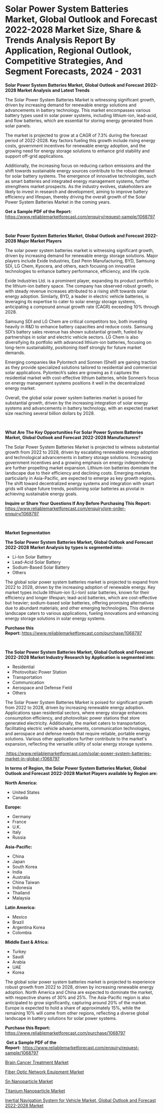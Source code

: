 <p><h1>Solar Power System Batteries Market, Global Outlook and Forecast 2022-2028 Market Size, Share & Trends Analysis Report By Application, Regional Outlook, Competitive Strategies, And Segment Forecasts, 2024 - 2031</h1></p><p><strong>Solar Power System Batteries Market, Global Outlook and Forecast 2022-2028 Market Analysis and Latest Trends</strong></p>
<p><p>The Solar Power System Batteries Market is witnessing significant growth, driven by increasing demand for renewable energy solutions and advancements in battery technology. This market encompasses various battery types used in solar power systems, including lithium-ion, lead-acid, and flow batteries, which are essential for storing energy generated from solar panels. </p><p>The market is projected to grow at a CAGR of 7.3% during the forecast period of 2022-2028. Key factors fueling this growth include rising energy costs, government incentives for renewable energy adoption, and the growing need for energy storage solutions to enhance grid stability and support off-grid applications. </p><p>Additionally, the increasing focus on reducing carbon emissions and the shift towards sustainable energy sources contribute to the robust demand for solar battery systems. The emergence of innovative technologies, such as smart batteries and integrated energy management systems, further strengthens market prospects. As the industry evolves, stakeholders are likely to invest in research and development, aiming to improve battery efficiency and lifespan, thereby driving the overall growth of the Solar Power System Batteries Market in the coming years.</p></p>
<p><strong>Get a Sample PDF of the Report:&nbsp;</strong> <a href="https://www.reliablemarketforecast.com/enquiry/request-sample/1068797">https://www.reliablemarketforecast.com/enquiry/request-sample/1068797</a></p>
<p>&nbsp;</p>
<p><strong>Solar Power System Batteries Market, Global Outlook and Forecast 2022-2028 Major Market Players</strong></p>
<p><p>The solar power system batteries market is witnessing significant growth, driven by increasing demand for renewable energy storage solutions. Major players include Exide Industries, East Penn Manufacturing, BYD, Samsung SDI, LG Chem, Kyocera, and others, each focusing on innovative technologies to enhance battery performance, efficiency, and life cycle.</p><p>Exide Industries Ltd. is a prominent player, expanding its product portfolio in the lithium-ion battery space. The company has observed robust growth, with steady revenue increases attributed to a rising shift towards solar energy adoption. Similarly, BYD, a leader in electric vehicle batteries, is leveraging its expertise to cater to solar energy storage systems, anticipating a compound annual growth rate (CAGR) exceeding 10% through 2028.</p><p>Samsung SDI and LG Chem are critical competitors too, both investing heavily in R&D to enhance battery capacities and reduce costs. Samsung SDI’s battery sales revenue has shown substantial growth, fueled by partnerships in solar and electric vehicle sectors. LG Chem is also diversifying its portfolio with advanced lithium-ion batteries, focusing on long-term sustainability, positioning itself strongly for future market demands.</p><p>Emerging companies like Pylontech and Sonnen (Shell) are gaining traction as they provide specialized solutions tailored to residential and commercial solar applications. Pylontech’s sales are growing as it captures the residential market with cost-effective lithium batteries, while Sonnen’s focus on energy management systems positions it well in the decentralized energy market.</p><p>Overall, the global solar power system batteries market is poised for substantial growth, driven by the increasing integration of solar energy systems and advancements in battery technology, with an expected market size reaching several billion dollars by 2028.</p></p>
<p>&nbsp;</p>
<p><strong>What Are The Key Opportunities For Solar Power System Batteries Market, Global Outlook and Forecast 2022-2028 Manufacturers?</strong></p>
<p><p>The Solar Power System Batteries Market is projected to witness substantial growth from 2022 to 2028, driven by escalating renewable energy adoption and technological advancements in battery storage solutions. Increasing government incentives and a growing emphasis on energy independence are further propelling market expansion. Lithium-ion batteries dominate the landscape due to their efficiency and declining costs. Emerging markets, particularly in Asia-Pacific, are expected to emerge as key growth regions. The shift toward decentralized energy systems and integration with smart grids will shape future trends, positioning solar batteries as pivotal in achieving sustainable energy goals.</p></p>
<p><strong>Inquire or Share Your Questions If Any Before Purchasing This Report:</strong> <a href="https://www.reliablemarketforecast.com/enquiry/pre-order-enquiry/1068797">https://www.reliablemarketforecast.com/enquiry/pre-order-enquiry/1068797</a></p>
<p>&nbsp;</p>
<p><strong>Market Segmentation</strong></p>
<p><strong>The Solar Power System Batteries Market, Global Outlook and Forecast 2022-2028 Market Analysis by types is segmented into:</strong></p>
<p><ul><li>Li-Ion Solar Battery</li><li>Lead-Acid Solar Battery</li><li>Sodium-Based Solar Battery</li><li>Others</li></ul></p>
<p><p>The global solar power system batteries market is projected to expand from 2022 to 2028, driven by the increasing adoption of renewable energy. Key market types include lithium-ion (Li-Ion) solar batteries, known for their efficiency and longer lifespan; lead-acid batteries, which are cost-effective but heavier; sodium-based solar batteries, offering promising alternatives due to abundant materials; and other emerging technologies. This diverse landscape caters to various applications, fueling innovations and enhancing energy storage solutions in solar energy systems.</p></p>
<p><strong>Purchase this Report:&nbsp;</strong><a href="https://www.reliablemarketforecast.com/purchase/1068797">https://www.reliablemarketforecast.com/purchase/1068797</a></p>
<p>&nbsp;</p>
<p><strong>The Solar Power System Batteries Market, Global Outlook and Forecast 2022-2028 Market Industry Research by Application is segmented into:</strong></p>
<p><ul><li>Residential</li><li>Photovoltaic Power Station</li><li>Transportation</li><li>Communication</li><li>Aerospace and Defense Field</li><li>Others</li></ul></p>
<p><p>The Solar Power System Batteries Market is poised for significant growth from 2022 to 2028, driven by increasing renewable energy adoption. Applications span residential sectors, where energy storage enhances consumption efficiency, and photovoltaic power stations that store generated electricity. Additionally, the market caters to transportation, facilitating electric vehicle advancements, communication technologies, and aerospace and defense needs that require reliable, portable energy solutions. Various other applications further contribute to the market's expansion, reflecting the versatile utility of solar energy storage systems.</p></p>
<p><a href="https://www.reliablemarketforecast.com/solar-power-system-batteries-market-in-global-r1068797">&nbsp;https://www.reliablemarketforecast.com/solar-power-system-batteries-market-in-global-r1068797</a></p>
<p><strong>In terms of Region, the Solar Power System Batteries Market, Global Outlook and Forecast 2022-2028 Market Players available by Region are:</strong></p>
<p>
    <p> <strong> North America: </strong>
        <ul>
            <li>United States</li>
            <li>Canada</li>
        </ul>
        </p> 
    <p> <strong> Europe: </strong>
        <ul>
            <li>Germany</li>
            <li>France</li>
            <li>U.K.</li>
            <li>Italy</li>
            <li>Russia</li>
        </ul>
        </p> 
    <p> <strong> Asia-Pacific: </strong>
        <ul>
            <li>China</li>
            <li>Japan</li>
            <li>South Korea</li>
            <li>India</li>
            <li>Australia</li>
            <li>China Taiwan</li>
            <li>Indonesia</li>
            <li>Thailand</li>
            <li>Malaysia</li>
        </ul>
        </p> 
    <p> <strong> Latin America: </strong>
        <ul>
            <li>Mexico</li>
            <li>Brazil</li>
            <li>Argentina Korea</li>
            <li>Colombia</li>
        </ul>
        </p> 
    <p> <strong> Middle East & Africa: </strong>
        <ul>
            <li>Turkey</li>
            <li>Saudi</li>
            <li>Arabia</li>
            <li>UAE</li>
            <li>Korea</li>
        </ul>
    </p>
    </p>
<p><p>The global solar power system batteries market is projected to experience robust growth from 2022 to 2028, driven by increasing renewable energy adoption. North America and China are expected to dominate the market, with respective shares of 30% and 25%. The Asia-Pacific region is also anticipated to grow significantly, capturing around 20% of the market. Europe is expected to hold a share of approximately 15%, while the remaining 10% will come from other regions, reflecting a diverse global landscape in battery solutions for solar power systems.</p></p>
<p><strong>Purchase this Report: </strong><a href="https://www.reliablemarketforecast.com/purchase/1068797">https://www.reliablemarketforecast.com/purchase/1068797</a></p>
<p>&nbsp;<strong>Get a Sample PDF of the Report:&nbsp;&nbsp;</strong><a href="https://www.reliablemarketforecast.com/enquiry/request-sample/1068797">https://www.reliablemarketforecast.com/enquiry/request-sample/1068797</a></p>
<p><strong></strong></p>
<p><p><a href="https://medium.com/@soloncarter1929/the-market-for-brain-cancer-treatment-market-is-examined-in-this-report-along-with-the-factors-2427da58efe0?postPublishedType=initial">Brain Cancer Treatment Market</a></p><p><a href="https://www.linkedin.com/pulse/fiber-optic-network-equipment-market-trends-growth-outlook-ywnbf?trackingId=qASiSQshQE2pKg3kidFUKg%3D%3D">Fiber Optic Network Equipment Market</a></p><p><a href="https://issuu.com/reportprime-2/docs/sn-nanoparticle-market-size-2030.pp_51f8b3dce888f7">Sn Nanoparticle Market</a></p><p><a href="https://issuu.com/reportprime-2/docs/titanium-nanoparticle-market-size-2_57ec007516a880">Titanium Nanoparticle Market</a></p><p><a href="https://github.com/ChiragRP21/Market-Research-Report-List-6/blob/main/inertial-navigation-system-for-vehicle-market-global-outlook-and-forecast-2022-2028-market.md">Inertial Navigation System for Vehicle Market, Global Outlook and Forecast 2022-2028 Market</a></p></p>